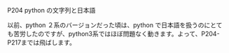 P204 python の文字列と日本語

以前、python ２系のバージョンだった頃は、python で日本語を扱うのにとても苦労したのですが、python3系ではほぼ問題なく動きます。よって、P204-P217までは飛ばします。


